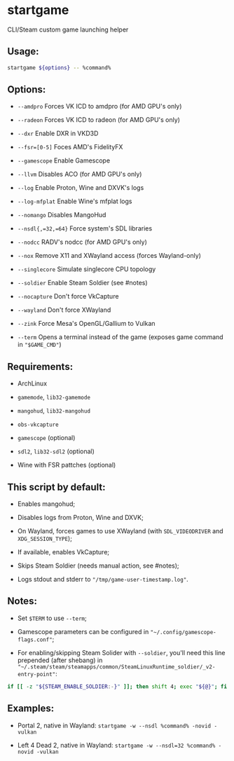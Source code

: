 # startgame

CLI/Steam custom game launching helper

## Usage:

```sh
startgame ${options} -- %command%
```

## Options:

- `--amdpro`
  Forces VK ICD to amdpro (for AMD GPU's only)

- `--radeon`
  Forces VK ICD to radeon (for AMD GPU's only)

- `--dxr`
  Enable DXR in VKD3D

- `--fsr=[0-5]`
  Foces AMD's FidelityFX

- `--gamescope`
  Enable Gamescope

- `--llvm`
  Disables ACO (for AMD GPU's only)

- `--log`
  Enable Proton, Wine and DXVK's logs

- `--log-mfplat`
  Enable Wine's mfplat logs

- `--nomango`
  Disables MangoHud

- `--nsdl{,=32,=64}`
  Force system's SDL libraries

- `--nodcc`
  RADV's nodcc (for AMD GPU's only)

- `--nox`
  Remove X11 and XWayland access (forces Wayland-only)

- `--singlecore`
  Simulate singlecore CPU topology

- `--soldier`
  Enable Steam Soldier (see #notes)

- `--nocapture`
  Don't force VkCapture

- `--wayland`
  Don't force XWayland

- `--zink`
  Force Mesa's OpenGL/Gallium to Vulkan

- `--term`
  Opens a terminal instead of the game (exposes game command in `"$GAME_CMD"`)

## Requirements:

- ArchLinux

- `gamemode`, `lib32-gamemode`

- `mangohud`, `lib32-mangohud`

- `obs-vkcapture`

- `gamescope` (optional)

- `sdl2`, `lib32-sdl2` (optional)

- Wine with FSR pattches (optional)

## This script by default:

- Enables mangohud;

- Disables logs from Proton, Wine and DXVK;

- On Wayland, forces games to use XWayland (with `SDL_VIDEODRIVER` and `XDG_SESSION_TYPE`);

- If available, enables VkCapture;

- Skips Steam Soldier (needs manual action, see #notes);

- Logs stdout and stderr to `"/tmp/game-user-timestamp.log"`.

## Notes:

- Set `$TERM` to use `--term`;

- Gamescope parameters can be configured in `"~/.config/gamescope-flags.conf"`;

- For enabling/skipping Steam Solider with `--soldier`, you'll need this line prepended (after shebang) in `"~/.steam/steam/steamapps/common/SteamLinuxRuntime_soldier/_v2-entry-point"`:

```sh
if [[ -z "${STEAM_ENABLE_SOLDIER:-}" ]]; then shift 4; exec "${@}"; fi
```

## Examples:

- Portal 2, native in Wayland: `startgame -w --nsdl %command% -novid -vulkan`

- Left 4 Dead 2, native in Wayland: `startgame -w --nsdl=32 %command% -novid -vulkan`